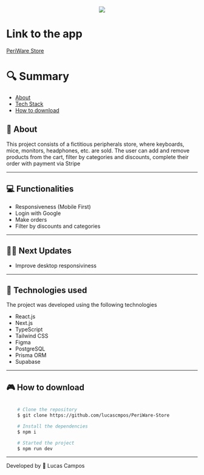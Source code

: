 <h1 align="center">
    <img src="https://ik.imagekit.io/4qca61gsh/periwarestore(1).png?updatedAt=1714925968876">
    
   
</h1>

# Link to the app

[PeriWare Store](https://periware-store.vercel.app/)

# 🔍 Summary

- [About](#-sobre)
- [Tech Stack](#-tecnologias-utilizadas)
- [How to download](#-como-baixar-o-projeto)

## 📗 About

This project consists of a fictitious peripherals store, where keyboards, mice, monitors, headphones, etc. are sold. The user can add and remove products from the cart, filter by categories and discounts, complete their order with payment via Stripe

---

## 💻 Functionalities

- Responsiveness (Mobile First)
- Login with Google
- Make orders
- Filter by discounts and categories

---

## 👨‍🚀 Next Updates

- Improve desktop responsiviness

---

## 🚀 Technologies used

The project was developed using the following technologies

- React.js
- Next.js
- TypeScript
- Tailwind CSS
- Figma
- PostgreSQL
- Prisma ORM
- Supabase

---

## 🎮 How to download

```bash

    # Clone the repository
    $ git clone https://github.com/lucascmpos/PeriWare-Store

    # Install the dependencies
    $ npm i

    # Started the project
    $ npm run dev
```

---

Developed by 🐉 Lucas Campos

